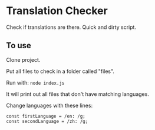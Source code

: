 Translation Checker
===================
Check if translations are there. Quick and dirty script.

To use
------
Clone project.

Put all files to check in a folder called "files".

Run with: `node index.js`

It will print out all files that don't have matching languages.

Change languages with these lines:

```
const firstLanguage = /en: /g;
const secondLanguage = /zh: /g;
```
